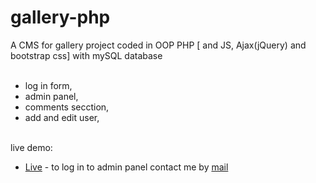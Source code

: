 # gallery-php
A CMS for gallery project coded in OOP PHP [ and JS, Ajax(jQuery) and bootstrap css] with mySQL database<br><br>

- log in form,
- admin panel,
- comments secction,
- add and edit user,<br><br>

live demo:<br>
- [Live](https://gallery-pan-be.000webhostapp.com/gallery/index.php) - to log in to admin panel contact me by [mail](mailto:konradbieniek@gmail.com)
